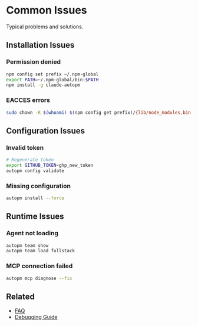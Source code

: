 # Common Issues

Typical problems and solutions.

## Installation Issues

### Permission denied

```bash
npm config set prefix ~/.npm-global
export PATH=~/.npm-global/bin:$PATH
npm install -g claude-autopm
```

### EACCES errors

```bash
sudo chown -R $(whoami) $(npm config get prefix)/{lib/node_modules,bin,share}
```

## Configuration Issues

### Invalid token

```bash
# Regenerate token
export GITHUB_TOKEN=ghp_new_token
autopm config validate
```

### Missing configuration

```bash
autopm install --force
```

## Runtime Issues

### Agent not loading

```bash
autopm team show
autopm team load fullstack
```

### MCP connection failed

```bash
autopm mcp diagnose --fix
```

## Related
- [FAQ](faq.md)
- [Debugging Guide](debugging.md)
